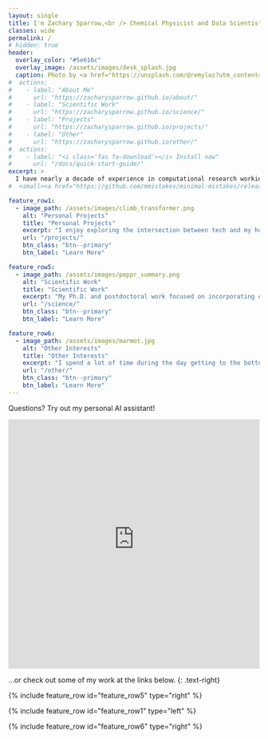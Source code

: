 ```yaml
---
layout: single
title: I'm Zachary Sparrow,<br /> Chemical Physicist and Data Scientist.
classes: wide
permalink: /
# hidden: true
header:
  overlay_color: "#5e616c"
  overlay_image: /assets/images/desk_splash.jpg
  caption: Photo by <a href="https://unsplash.com/@remyloz?utm_content=creditCopyText&utm_medium=referral&utm_source=unsplash">Remy_Loz</a> on <a href="https://unsplash.com/photos/black-laptop-computer-on-brown-wooden-table-3S0INpfREQc?utm_content=creditCopyText&utm_medium=referral&utm_source=unsplash">Unsplash</a>
#  actions:
#    - label: "About Me"
#      url: "https://zacharysparrow.github.io/about/"
#    - label: "Scientific Work"
#      url: "https://zacharysparrow.github.io/science/"
#    - label: "Projects"
#      url: "https://zacharysparrow.github.io/projects/"
#    - label: "Other"
#      url: "https://zacharysparrow.github.io/other/"
#  actions:
#    - label: "<i class='fas fa-download'></i> Install now"
#      url: "/docs/quick-start-guide/"
excerpt: >
  I have nearly a decade of experience in computational research working with a wide variety of tools and data, and love to solve complex problems in diverse domains.<br /><br /><br /><br /><br />
#  <small><a href="https://github.com/mmistakes/minimal-mistakes/releases/tag/4.24.0">Latest release v4.24.0</a></small>

feature_row1:
  - image_path: /assets/images/climb_transformer.png
    alt: "Personal Projects"
    title: "Personal Projects"
    excerpt: "I enjoy exploring the intersection between tech and my hobbies, either by exploring data sets or developing apps for my own use. As a bonus, this gives me an opportunity to expand my data science knowledge. Some personal projects that I've been working on include: an AI to estimate the difficulty of rock climbing sets, an AI-powered marathon training app, a bot to solve New York Times' daily game Wordle, and a Tableau visualization of the infamous Seneca 7 relay race."
    url: "/projects/"
    btn_class: "btn--primary"
    btn_label: "Learn More"

feature_row5:
  - image_path: /assets/images/peppr_summary.png
    alt: "Scientific Work"
    title: "Scientific Work"
    excerpt: "My Ph.D. and postdoctoral work focused on incorporating chemical data into quantum chemical models and developing algorithms to apply such models to very large systems. Some of my more recent projects include developing a ML model to predict polymer properties and facilitate recycling, using deep-learning to uncover fundamental diffusion mechanisms in water, the construction and analysis of benchmark quantum chemical databases, and the development of extremely fast algorithms for simulating large-scale systems."
    url: "/science/"
    btn_class: "btn--primary"
    btn_label: "Learn More"

feature_row6:
  - image_path: /assets/images/marmot.jpg
    alt: "Other Interests"
    title: "Other Interests"
    excerpt: "I spend a lot of time during the day getting to the bottom of things, one way or another. Naturally, I like to balance that out with activities that often involve getting to the top of things---rock climbing, hiking, and running (Ithaca has so many hills!). If you're interested in granola recipes, my progress towards completing the Adirondack 46ers, or some nice pictures of rocks (or marmots on rocks), then this is where to look!"
    url: "/other/"
    btn_class: "btn--primary"
    btn_label: "Learn More"
---
```


Questions? Try out my personal AI assistant!

<iframe src="https://ragwebsiteassistant-wtfkaxrpkewsyqpzphxclb.streamlit.app/?embed=true&embed_options=show_toolbar,show_footer,dark_theme,disable_scrolling,light_theme,show_colored_line,show_padding" width="100%" height="500px" frameborder="0"></iframe>

...or check out some of my work at the links below. {: .text-right}

{% include feature_row id="feature_row5" type="right" %}

{% include feature_row id="feature_row1" type="left" %}

{% include feature_row id="feature_row6" type="right" %}
